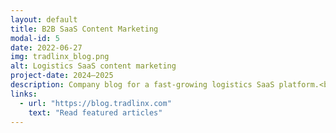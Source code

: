 ```yaml
---
layout: default
title: B2B SaaS Content Marketing
modal-id: 5
date: 2022-06-27
img: tradlinx_blog.png
alt: Logistics SaaS content marketing
project-date: 2024–2025
description: Company blog for a fast-growing logistics SaaS platform.<br/>Turned complex freight topics into SEO wins — 4X organic traffic, 5X branded keyword reach, 15K+ subscribers.<br/>Cited by mainstream media and widely surfaced in AI tools and chatbot answers thanks to clarity and authority.
links:
  - url: "https://blog.tradlinx.com"
    text: "Read featured articles"
---
```

